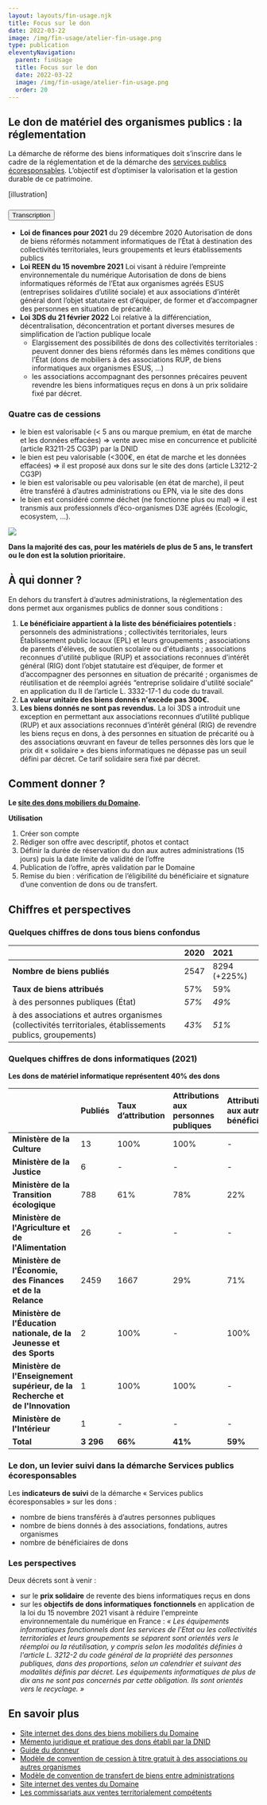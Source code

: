 ```yaml
---
layout: layouts/fin-usage.njk
title: Focus sur le don
date: 2022-03-22
image: /img/fin-usage/atelier-fin-usage.png
type: publication
eleventyNavigation:
  parent: finUsage
  title: Focus sur le don
  date: 2022-03-22
  image: /img/fin-usage/atelier-fin-usage.png
  order: 20
---
```


## Le don de matériel des organismes publics : la réglementation

La démarche de réforme des biens informatiques doit s’inscrire dans le cadre de la réglementation et de la démarche des [services publics écoresponsables](https://www.ecologie.gouv.fr/services-publics-ecoresponsables). L’objectif est d’optimiser la valorisation et la gestion durable de ce patrimoine.

[illustration]

<section class="fr-accordion">
<h3 class="fr-accordion__title">
<button class="fr-accordion__btn" aria-expanded="false" aria-controls="figure-1-transcription">Transcription</button>
</h3>
<div class="fr-collapse" id="figure-1-transcription">

* **Loi de finances pour 2021** du 29 décembre 2020
Autorisation de dons de biens réformés notamment informatiques de l’État à destination des collectivités territoriales, leurs groupements et leurs établissements publics
* **Loi REEN du 15 novembre 2021**
Loi visant à réduire l’empreinte environnementale du numérique
Autorisation de dons de biens informatiques réformés de l’Etat aux organismes agréés ESUS (entreprises solidaires d’utilité sociale) et aux associations d’intérêt général dont l’objet statutaire est d’équiper, de former et d’accompagner des personnes en situation de précarité.
* **Loi 3DS du 21 février 2022**
Loi relative à la différenciation, décentralisation, déconcentration et portant diverses mesures de simplification de l’action publique locale
    * Elargissement des possibilités de dons des collectivités territoriales : peuvent donner des biens réformés dans les mêmes conditions que l’État (dons de mobiliers à des associations RUP, de biens informatiques aux organismes ESUS, ...)
    * les associations accompagnant des personnes précaires peuvent revendre les biens informatiques reçus en dons à un prix solidaire fixé par décret.

</div>
</section>


### Quatre cas de cessions

* le bien est valorisable (< 5 ans ou marque premium, en état de marche et les données effacées) ⇒ vente avec mise en concurrence et publicité (article R3211-25 CG3P) par la DNID
* le bien est peu valorisable (<300€, en état de marche et les données effacées) ⇒ il est proposé aux dons sur le site des dons (article L3212-2 CG3P) 
* le bien est valorisable ou peu valorisable (en état de marche), il peut être transféré à d’autres administrations ou EPN, via le site des dons  
* le bien est considéré comme déchet (ne fonctionne plus ou mal) ⇒ il est transmis aux professionnels d’éco-organismes D3E agréés (Ecologic, ecosystem, …).

![](/img/fin-usage/conditions-don.png)

<div class="fr-highlight">

**Dans la majorité des cas, pour les matériels de plus de 5 ans, le transfert ou le don est la solution prioritaire.**

</div>


## À qui donner ?

En dehors du transfert à d’autres administrations, la réglementation des dons permet aux organismes publics de donner sous conditions : 
1. **Le bénéficiaire appartient à la liste des bénéficiaires potentiels :** personnels des administrations ; collectivités territoriales, leurs Établissement public locaux (EPL) et leurs groupements ; associations de parents d'élèves, de soutien scolaire ou d'étudiants ; associations reconnues d'utilité publique (RUP) et associations reconnues d’intérêt général (RIG) dont l’objet statutaire est d’équiper, de former et d’accompagner des personnes en situation de précarité ; organismes de réutilisation et de réemploi agréés 
“entreprise solidaire d'utilité sociale” en application du II de l’article L. 3332-17-1 du code du travail. 
2. **La valeur unitaire des biens donnés n'excède pas 300€.**
3. **Les biens donnés ne sont pas revendus.** La loi 3DS a introduit une exception en permettant aux associations reconnues d’utilité publique (RUP) et aux associations reconnues d’intérêt général (RIG) de revendre les biens reçus en dons, à des personnes en situation de précarité ou à des associations œuvrant en faveur de telles personnes dès lors que le prix dit « solidaire » des biens informatiques ne dépasse pas un seuil défini par décret. Ce tarif solidaire sera fixé par décret.

## Comment donner ?

<div class="fr-highlight">

**Le [site des dons mobiliers du Domaine](https://dons.encheres-domaine.gouv.fr/).**

</div>

**Utilisation**

1. Créer son compte 
2. Rédiger son offre avec descriptif, photos et contact 
3. Définir la durée de réservation du don aux autres administrations (15 jours) puis la date limite de validité de l’offre 
4. Publication de l’offre, après validation par le Domaine 
5. Remise du bien : vérification de l’éligibilité du bénéficiaire et signature d’une convention de dons ou de transfert.

## Chiffres et perspectives

### Quelques chiffres de dons tous biens confondus

<div class="fr-table">

||**2020**|**2021**|
| :- | :- | :- |
|**Nombre de biens publiés**|2547|8294 (+225%)|
|**Taux de biens attribués**| 57%   |59%|
|à des personnes publiques (État)| *57%* | *49%* |
|à des associations et autres organismes (collectivités territoriales, établissements publics, groupements)| *43%* | *51%*  |

</div>

### Quelques chiffres de dons informatiques (2021)

<div class="fr-highlight">

**Les dons de matériel informatique représentent 40% des dons** 

</div>

<div class="fr-table">

||**Publiés**|**Taux d’attribution**|**Attributions aux personnes publiques**|**Attributions aux autres bénéficiaires**|
| :- | :- | :- | :- | :- |
|**Ministère de la Culture**|13    |100%    |100%|-      |
|**Ministère de la Justice**|6    |-      |-      |-      |
|**Ministère de la Transition écologique**|788    |61%    |78%|22%|
|**Ministère de l'Agriculture et de l'Alimentation**|26    |-      |-      |-      |
|**Ministère de l'Économie, des Finances et de la Relance**|2459    |1667    |29%|71%|
|**Ministère de l'Éducation nationale, de la Jeunesse et des Sports**|2    |100%|-      |100%|
|**Ministère de l'Enseignement supérieur, de la Recherche et de l'Innovation**|1    |100%|100%    |-      |
|**Ministère de l'Intérieur**|1    |-      |-      |-      |
|**Total**|**3 296**    |**66%**   |**41%**|**59%**|

</div>

### Le don, un levier suivi dans la démarche Services publics écoresponsables

Les **indicateurs de suivi** de la démarche « Services publics écoresponsables » sur les dons :

- nombre de biens transférés à d’autres personnes publiques
- nombre de biens donnés à des associations, fondations, autres organismes
- nombre de bénéficiaires de dons

### Les perspectives 

Deux décrets sont à venir :

- sur le **prix solidaire** de revente des biens informatiques reçus en dons
- sur les **objectifs de dons informatiques** **fonctionnels** en application de la loi du 15 novembre 2021 visant à réduire l'empreinte environnementale du numérique en France : *« Les équipements informatiques fonctionnels dont les services de l'Etat ou les collectivités territoriales et leurs groupements se séparent sont orientés vers le réemploi ou la réutilisation, y compris selon les modalités définies à l'article L. 3212-2 du code général de la propriété des personnes publiques, dans des proportions, selon un calendrier et suivant des modalités définis par décret. Les équipements informatiques de plus de dix ans ne sont pas concernés par cette obligation. Ils sont orientés vers le recyclage. »*

## En savoir plus

- [Site internet des dons des biens mobiliers du Domaine](https://dons.encheres-domaine.gouv.fr/)
- [Mémento juridique et pratique des dons établi par la DNID](https://dons.encheres-domaine.gouv.fr/accueil/conditions-generales)
- [Guide du donneur](https://dons.encheres-domaine.gouv.fr/sites/default/files/2021-09/Site%20des%20dons%20-%20Guide%20utilisateur%20V4%20-%20Profil%20Donneur.pdf)
- [Modèle de convention de cession à titre gratuit à des associations ou autres organismes](https://dons.encheres-domaine.gouv.fr/sites/default/files/2020-05/mod%C3%A8le%20convention%20cession%20%C3%A0%20titre%20gratuit%20%C3%A0%20des%20associations%20ou%20autres%20organismes.odt)
- [Modèle de convention de transfert de biens entre administrations ](https://dons.encheres-domaine.gouv.fr/sites/default/files/2020-05/mod%C3%A8le%20convention%20transfert%20de%20biens%20entre%20administrations.odt)
- [Site internet des ventes du Domaine](https://encheres-domaine.gouv.fr/)
- [Les commissariats aux ventes territorialement compétents](https://encheres-domaine.gouv.fr/hermes/nous_contacter)
